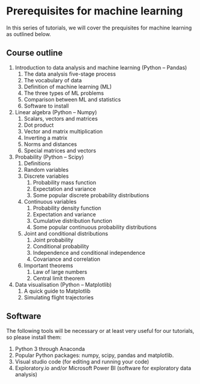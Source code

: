 # Prerequisites for machine learning

In this series of tutorials, we will cover the prequisites for machine learning as outlined below. 

## Course outline

1. Introduction to data analysis and machine learning (Python – Pandas)
   1. The data analysis five-stage process
   2. The vocabulary of data 
   3. Definition of machine learning (ML)
   4. The three types of ML problems 
   5. Comparison between ML and statistics
   6. Software to install
2. Linear algebra (Python – Numpy)
   1. Scalars, vectors and matrices 
   2. Dot product
   3. Vector and matrix multiplication
   4. Inverting a matrix 
   5. Norms and distances
   6. Special matrices and vectors
3. Probability (Python – Scipy)
   1.	Definitions
	2.	Random variables
	3.	Discrete variables
		1. Probability mass function
		2. Expectation and variance
		3. Some popular discrete probability distributions
	4.	Continuous variables
		1.	Probability density function
		2.	Expectation and variance
		3.	Cumulative distribution function
		4.	Some popular continuous probability distributions
	5.	Joint and conditional distributions
		1.	Joint probability
		2.	Conditional probability
		3.	Independence and conditional independence
		4.	Covariance and correlation
	6.	Important theorems 
		1.	Law of large numbers
		2.	Central limit theorem
4. Data visualisation (Python – Matplotlib)
      1. A quick guide to Matplotlib
      2. Simulating flight trajectories

## Software

The following tools will be necessary or at least very useful for our tutorials, so please install them:

1. Python 3 through Anaconda
2. Popular Python packages: numpy, scipy, pandas and matplotlib.
3. Visual studio code (for editing and running your code)
4. Exploratory.io and/or Microsoft Power BI (software for exploratory data analysis)

